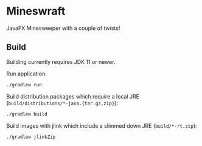# Mineswraft
JavaFX Minesweeper with a couple of twists!

## Build

Building currently requires JDK 11 or newer.

Run application:
```sh
./gradlew run
```
Build distribution packages which require a local JRE (`build/distributions/*-java.{tar.gz,zip}`):
```sh
./gradlew build
```
Build images with jlink which include a slimmed down JRE (`build/*-rt.zip`):
```sh
./gradlew jlinkZip
```
